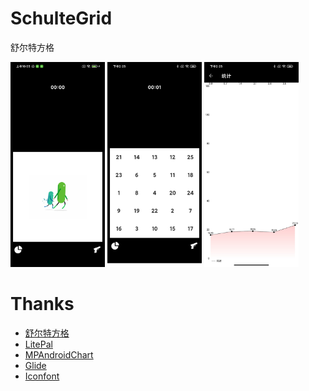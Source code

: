 # SchulteGrid
舒尔特方格

<img src="https://github.com/trueAndroidfans/SchulteGrid/blob/master/image/4.jpg" width="30%" /> <img src="https://github.com/trueAndroidfans/SchulteGrid/blob/master/image/2.jpg" width="30%" /> <img src="https://github.com/trueAndroidfans/SchulteGrid/blob/master/image/3.jpg" width="30%" />

# Thanks
+ [舒尔特方格](https://baike.baidu.com/item/%E8%88%92%E5%B0%94%E7%89%B9%E6%96%B9%E6%A0%BC/5372437?fr=aladdin)
+ [LitePal](https://github.com/guolindev/LitePal)
+ [MPAndroidChart](https://github.com/PhilJay/MPAndroidChart)
+ [Glide](https://github.com/bumptech/glide)
+ [Iconfont](https://www.iconfont.cn/)

